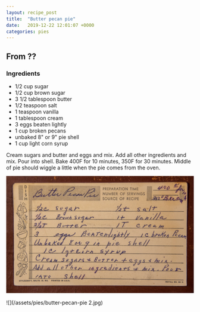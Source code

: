 ```yaml
---
layout: recipe_post
title:  "Butter pecan pie"
date:   2019-12-22 12:01:07 +0000
categories: pies
---
```


## From ??
### Ingredients
* 1/2 cup sugar
* 1/2 cup brown sugar
* 3 1/2 tablespoon butter
*  1/2 teaspoon salt
* 1 teaspoon vanilla
* 1 tablespoon cream
* 3 eggs beaten lightly
* 1 cup broken pecans
* unbaked 8" or 9" pie shell
* 1 cup light corn syrup

Cream sugars and butter and eggs and mix. Add all other ingredients and mix. Pour into shell. Bake 400F for 10 minutes, 350F for 30 minutes. Middle of pie should wiggle a little when the pie comes from the oven. 


![](/assets/pies/butter-pecan-pie.jpg)

![](/assets/pies/butter-pecan-pie 2.jpg)